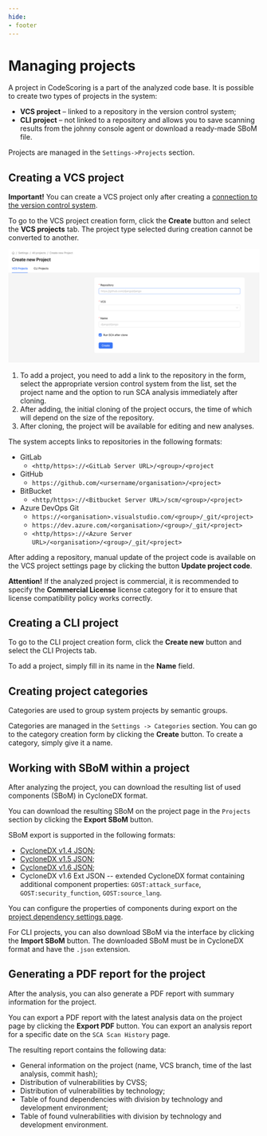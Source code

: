 ```yaml
---
hide:
- footer
---
```


# Managing projects

A project in CodeScoring is a part of the analyzed code base. It is possible to create two types of projects in the system:

- **VCS project** – linked to a repository in the version control system;
- **CLI project** – not linked to a repository and allows you to save scanning results from the johnny console agent or download a ready-made SBoM file.

Projects are managed in the `Settings->Projects` section.

## Creating a VCS project

**Important!** You can create a VCS project only after creating a [connection to the version control system](/on-premise/how-to/vcs-git.en).

To go to the VCS project creation form, click the **Create** button and select the **VCS projects** tab. The project type selected during creation cannot be converted to another.

![VCS Project](/assets/img/vcs-project-en.png)

1. To add a project, you need to add a link to the repository in the form, select the appropriate version control system from the list, set the project name and the option to run SCA analysis immediately after cloning.
2. After adding, the initial cloning of the project occurs, the time of which will depend on the size of the repository.
3. After cloning, the project will be available for editing and new analyses.

The system accepts links to repositories in the following formats:

- GitLab
    + `<http/https>://<GitLab Server URL>/<group>/<project`
- GitHub
    + `https://github.com/<ursername/organisation>/<project>`
- BitBucket
    + `<http/https>://<Bitbucket Server URL>/scm/<group>/<project>`
- Azure DevOps Git
    + `https://<organisation>.visualstudio.com/<group>/_git/<project>`
    + `https://dev.azure.com/<organisation>/<group>/_git/<project>`
    + `<http/https>://<Azure Server URL>/<organisation>/<group>/_git/<project>`

After adding a repository, manual update of the project code is available on the VCS project settings page by clicking the button **Update project code**.

**Attention!** If the analyzed project is commercial, it is recommended to specify the **Commercial License** license category for it to ensure that license compatibility policy works correctly.

## Creating a CLI project

To go to the CLI project creation form, click the **Create new** button and select the CLI Projects tab.

To add a project, simply fill in its name in the **Name** field.

## Creating project categories

Categories are used to group system projects by semantic groups.

Categories are managed in the `Settings -> Categories` section. You can go to the category creation form by clicking the **Create** button. To create a category, simply give it a name.

## Working with SBoM within a project

After analyzing the project, you can download the resulting list of used components (SBoM) in CycloneDX format.

You can download the resulting SBoM on the project page in the `Projects` section by clicking the **Export SBoM** button.

SBoM export is supported in the following formats:

- [CycloneDX v1.4 JSON](https://cyclonedx.org/docs/1.4/json/);
- [CycloneDX v1.5 JSON](https://cyclonedx.org/docs/1.5/json/);
- [CycloneDX v1.6 JSON](https://cyclonedx.org/docs/1.6/json/);
- CycloneDX v1.6 Ext JSON -- extended CycloneDX format containing additional component properties: `GOST:attack_surface`, `GOST:security_function`, `GOST:source_lang`.

You can configure the properties of components during export on the [project dependency settings page](/on-premise/how-to/export-results.en/#bom-settings).

For CLI projects, you can also download SBoM via the interface by clicking the **Import SBoM** button. The downloaded SBoM must be in CycloneDX format and have the `.json` extension.

## Generating a PDF report for the project

After the analysis, you can also generate a PDF report with summary information for the project.

You can export a PDF report with the latest analysis data on the project page by clicking the **Export PDF** button. You can export an analysis report for a specific date on the `SCA Scan History` page.

The resulting report contains the following data:

- General information on the project (name, VCS branch, time of the last analysis, commit hash);
- Distribution of vulnerabilities by CVSS;
- Distribution of vulnerabilities by technology;
- Table of found dependencies with division by technology and development environment;
- Table of found vulnerabilities with division by technology and development environment.